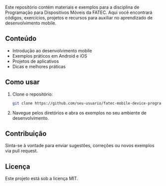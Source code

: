 
Este repositório contém materiais e exemplos para a disciplina de Programação para Dispositivos Móveis da FATEC. Aqui você encontrará códigos, exercícios, projetos e recursos para auxiliar no aprendizado de desenvolvimento mobile.

## Conteúdo

- Introdução ao desenvolvimento mobile
- Exemplos práticos em Android e iOS
- Projetos de aplicativos
- Dicas e melhores práticas

## Como usar

1. Clone o repositório:
    ```bash
    git clone https://github.com/seu-usuario/fatec-mobile-device-programming.git
    ```
2. Navegue pelos diretórios e abra os exemplos no seu ambiente de desenvolvimento.

## Contribuição

Sinta-se à vontade para enviar sugestões, correções ou novos exemplos via pull request.

## Licença

Este projeto está sob a licença MIT.